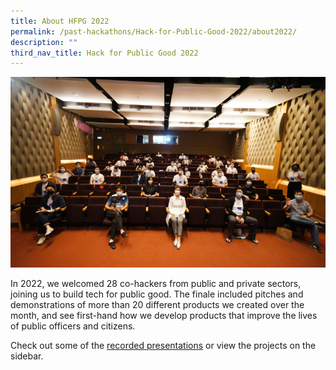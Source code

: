 ```yaml
---
title: About HFPG 2022
permalink: /past-hackathons/Hack-for-Public-Good-2022/about2022/
description: ""
third_nav_title: Hack for Public Good 2022
---
```

![Hack for Public Good 2022](/images/HFPG22.png)

In 2022, we welcomed 28 co-hackers from public and private sectors, joining us to build tech for public good. The finale included pitches and demonstrations of more than 20 different products we created over the month, and see first-hand how we develop products that improve the lives of public officers and citizens.

Check out some of the [recorded presentations](https://youtube.com/playlist?list=PLTH8_3Fv0EeeJi-cVoXV7oXmROTDz6I38) or view the projects on the sidebar.